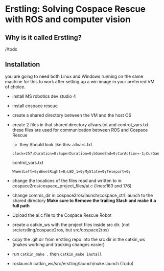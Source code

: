 # Erstling: Solving Cospace Rescue with ROS and computer vision 

## Why is it called Erstling?
//todo

## Installation
you are going to need both Linux and Windows running on the same machine for this to work
after setting up a win image in your preferred VM of choice.

- install MS robotics dev studio 4
- install cospace rescue
- create a shared directory between the VM and the host OS
- create 2 files in that shared directory allvars.txt and control_vars.txt. these files are used for communication between ROS and Cospace Rescue
    - they Should look like this:
    allvars.txt
    
    ``` 
    clock=257;Duration=0;SuperDuration=0;bGameEnd=0;CurAction=-1;CurGame=0;SuperObj_Num=0;SuperObj_X=0;SuperObj_Y=0;Teleport=0;LoadedObjects=0;US_Front=9;US_Left=19;US_Right=86;CSLeft_R=231;CSLeft_G=40;CSLeft_B=42;CSRight_R=204;CSRight_G=217;CSRight_B=255;PositionX=0;PositionY=0;TM_State=1;Compass=280;Time=132;WheelLeft=0;WheelRight=0;LED_1=0;MyState=0;
    ```

    control_vars.txt
    ```
    WheelLeft=0;WheelRight=0;LED_1=0;MyState=0;Teleport=0;
    ```

- change the locations of the files read and written to in cospace2ros/cospace_project_files/ai.c (lines:163 and 176)
- change comms_dir in cospace2ros/launch/cospace_ctrl.launch to the shared directory **Make sure to Remove the trailing Slash and make it a full path** 
- Upload the ai.c file to the Cospace Rescue Robot
- create a catkin_ws with the project files inside src dir. (not src/erstling/cospace2ros, but src/cospace2ros)
- copy the .git dir from erstling repo into the src dir in the catkin_ws (makes working and tracking changes easier)
- run ```catkin_make .``` then ```catkin_make install```
- roslaunch catkin_ws/src/erstling/launch/nuke.launch (Todo)

